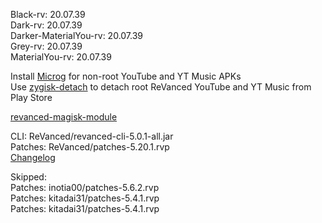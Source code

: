 Black-rv: 20.07.39  
Dark-rv: 20.07.39  
Darker-MaterialYou-rv: 20.07.39  
Grey-rv: 20.07.39  
MaterialYou-rv: 20.07.39  

Install [Microg](https://github.com/ReVanced/GmsCore/releases) for non-root YouTube and YT Music APKs  
Use [zygisk-detach](https://github.com/j-hc/zygisk-detach) to detach root ReVanced YouTube and YT Music from Play Store  

[revanced-magisk-module](https://github.com/j-hc/revanced-magisk-module)
  
CLI: ReVanced/revanced-cli-5.0.1-all.jar  
Patches: ReVanced/patches-5.20.1.rvp  
[Changelog](https://github.com/ReVanced/revanced-patches/releases/tag/v5.20.1)  

Skipped:  
Patches: inotia00/patches-5.6.2.rvp  
Patches: kitadai31/patches-5.4.1.rvp  
Patches: kitadai31/patches-5.4.1.rvp                              
